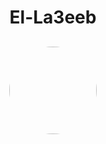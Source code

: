 # <p align="center"> El-La3eeb </p>
<p align="center" style="margin-top:6%;margin-bottom:6%;">
 <img style = "width:140px; height:140px; border-radius:100%" src="https://imgur.com/LmdmSdS.gif" />
</p>